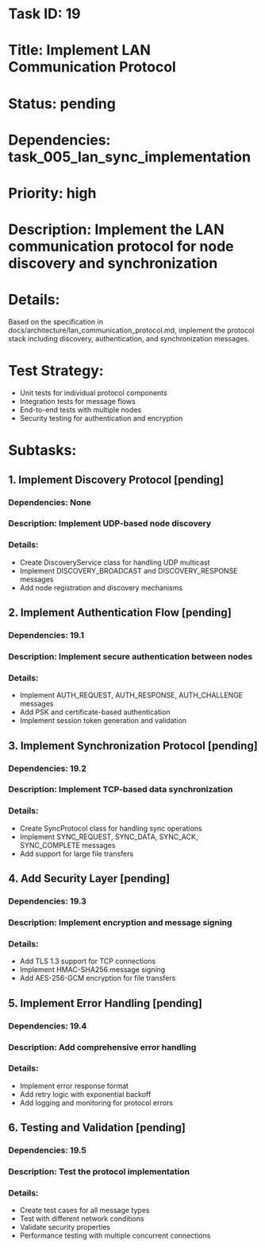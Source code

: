 # Task ID: 19
# Title: Implement LAN Communication Protocol
# Status: pending
# Dependencies: task_005_lan_sync_implementation
# Priority: high
# Description: Implement the LAN communication protocol for node discovery and synchronization
# Details:
Based on the specification in docs/architecture/lan_communication_protocol.md, implement the protocol stack including discovery, authentication, and synchronization messages.

# Test Strategy:
- Unit tests for individual protocol components
- Integration tests for message flows
- End-to-end tests with multiple nodes
- Security testing for authentication and encryption

# Subtasks:
## 1. Implement Discovery Protocol [pending]
### Dependencies: None
### Description: Implement UDP-based node discovery
### Details:
- Create DiscoveryService class for handling UDP multicast
- Implement DISCOVERY_BROADCAST and DISCOVERY_RESPONSE messages
- Add node registration and discovery mechanisms

## 2. Implement Authentication Flow [pending]
### Dependencies: 19.1
### Description: Implement secure authentication between nodes
### Details:
- Implement AUTH_REQUEST, AUTH_RESPONSE, AUTH_CHALLENGE messages
- Add PSK and certificate-based authentication
- Implement session token generation and validation

## 3. Implement Synchronization Protocol [pending]
### Dependencies: 19.2
### Description: Implement TCP-based data synchronization
### Details:
- Create SyncProtocol class for handling sync operations
- Implement SYNC_REQUEST, SYNC_DATA, SYNC_ACK, SYNC_COMPLETE messages
- Add support for large file transfers

## 4. Add Security Layer [pending]
### Dependencies: 19.3
### Description: Implement encryption and message signing
### Details:
- Add TLS 1.3 support for TCP connections
- Implement HMAC-SHA256 message signing
- Add AES-256-GCM encryption for file transfers

## 5. Implement Error Handling [pending]
### Dependencies: 19.4
### Description: Add comprehensive error handling
### Details:
- Implement error response format
- Add retry logic with exponential backoff
- Add logging and monitoring for protocol errors

## 6. Testing and Validation [pending]
### Dependencies: 19.5
### Description: Test the protocol implementation
### Details:
- Create test cases for all message types
- Test with different network conditions
- Validate security properties
- Performance testing with multiple concurrent connections
